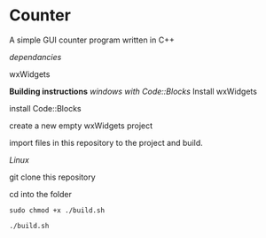 # Counter
A simple GUI counter program written in C++

*dependancies*

wxWidgets


**Building instructions**
*windows with Code::Blocks*
Install wxWidgets

install Code::Blocks

create a new empty wxWidgets project

import files in this repository to the project and build.


*Linux*

git clone this repository

cd into the folder

`sudo chmod +x ./build.sh`

`./build.sh`
